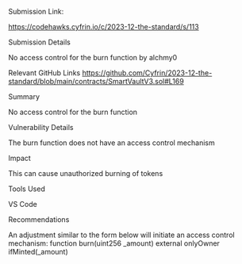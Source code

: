 Submission Link:

https://codehawks.cyfrin.io/c/2023-12-the-standard/s/113

Submission Details

No access control for the burn function
by alchmy0

Relevant GitHub Links
https://github.com/Cyfrin/2023-12-the-standard/blob/main/contracts/SmartVaultV3.sol#L169

Summary

No access control for the burn function

Vulnerability Details

The burn function does not have an access control mechanism

Impact

This can cause unauthorized burning of tokens

Tools Used

VS Code

Recommendations

An adjustment similar to the form below will initiate an access control mechanism: function burn(uint256 _amount) external onlyOwner ifMinted(_amount)
